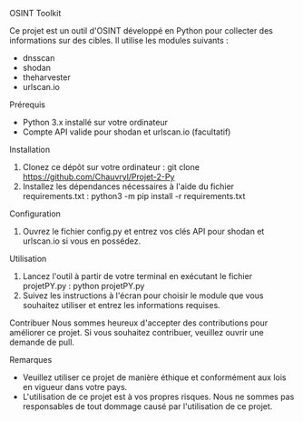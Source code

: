 OSINT Toolkit

Ce projet est un outil d'OSINT développé en Python pour collecter des informations sur des cibles. Il utilise les modules suivants :
- dnsscan
- shodan
- theharvester
- urlscan.io

Prérequis
- Python 3.x installé sur votre ordinateur
- Compte API valide pour shodan et urlscan.io (facultatif)

Installation
1. Clonez ce dépôt sur votre ordinateur :
   git clone https://github.com/Chauvryl/Projet-2-Py
2. Installez les dépendances nécessaires à l'aide du fichier requirements.txt :
   python3 -m pip install -r requirements.txt

Configuration
1. Ouvrez le fichier config.py et entrez vos clés API pour shodan et urlscan.io si vous en possédez.

Utilisation
1. Lancez l'outil à partir de votre terminal en exécutant le fichier projetPY.py :
   python projetPY.py
2. Suivez les instructions à l'écran pour choisir le module que vous souhaitez utiliser et entrez les informations requises.

Contribuer
Nous sommes heureux d'accepter des contributions pour améliorer ce projet. Si vous souhaitez contribuer, veuillez ouvrir une demande de pull.

Remarques
- Veuillez utiliser ce projet de manière éthique et conformément aux lois en vigueur dans votre pays.
- L'utilisation de ce projet est à vos propres risques. Nous ne sommes pas responsables de tout dommage causé par l'utilisation de ce projet.
